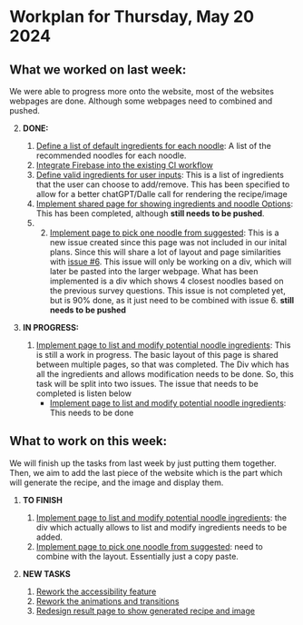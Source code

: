 # Workplan for Thursday, May 20 2024

## What we worked on last week:
We were able to progress more onto the website, most of the websites webpages are done. Although some webpages need to combined and pushed. 


2. **DONE:**
    1. [Define a list of default ingredients for each noodle](https://github.com/tranjack288/CSE-112-Project/issues/10): A list of the recommended noodles for each noodle.
    2. [Integrate Firebase into the existing CI workflow](https://github.com/tranjack288/CSE-112-Project/issues/27)
    3. [Define valid ingredients for user inputs](https://github.com/tranjack288/CSE-112-Project/issues/11): This is a list of ingredients that the user can choose to add/remove. This has been specified to allow for a better chatGPT/Dalle call for rendering the recipe/image
    4. [Implement shared page for showing ingredients and noodle Options](https://github.com/tranjack288/CSE-112-Project/issues/6):  This has been completed, although **still needs to be pushed**.
    5.  2. [Implement page to pick one noodle from suggested](https://github.com/tranjack288/CSE-112-Project/issues/25): This is a new issue created since this page was not included in our inital plans. Since this will share a lot of layout and page similarities with [issue #6](https://github.com/tranjack288/CSE-112-Project/issues/6). This issue will only be working on a div, which will later be pasted into the larger webpage. What has been implemented is a div which shows 4 closest noodles based on the previous survey questions. This issue is not completed yet, but is 90% done, as it just need to be combined with issue 6.  **still needs to be pushed**

1. **IN PROGRESS:** 
    1. [Implement page to list and modify potential noodle ingredients](https://github.com/tranjack288/CSE-112-Project/issues/6): This is still a work in progress. The basic layout of this page is shared between multiple pages, so that was completed. The Div which has all the ingredients and allows modification needs to be done. So, this task will be split into two issues. The issue that needs to be completed is listen below
        - [Implement page to list and modify potential noodle ingredients](https://github.com/tranjack288/CSE-112-Project/issues/28): This needs to be done

## What to work on this week:
 
We will finish up the tasks from last week by just putting them together. Then, we aim to add the last piece of the website which is the part which will generate the recipe, and the image and display them.

1. **TO FINISH** 
    1. [Implement page to list and modify potential noodle ingredients](https://github.com/tranjack288/CSE-112-Project/issues/28): the div which actually allows to list and modify ingredients needs to be added.
    2. [Implement page to pick one noodle from suggested](https://github.com/tranjack288/CSE-112-Project/issues/25): need to combine with the layout. Essentially just a copy paste.

2. **NEW TASKS** 
    1. [Rework the accessibility feature](https://github.com/tranjack288/CSE-112-Project/issues/16)
    2. [Rework the animations and transitions](https://github.com/tranjack288/CSE-112-Project/issues/4) 
    3. [Redesign result page to show generated recipe and image](https://github.com/tranjack288/CSE-112-Project/issues/7)


